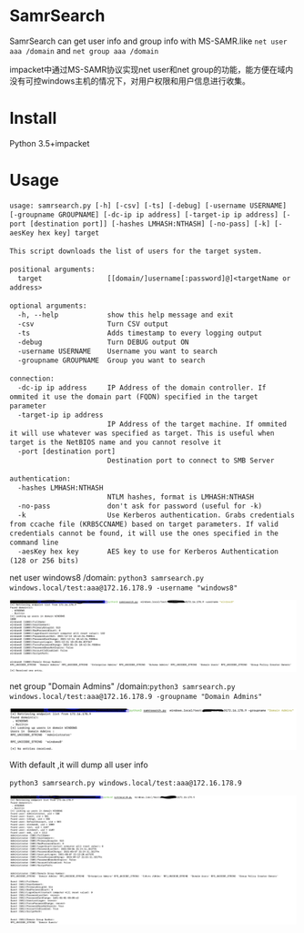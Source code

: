 # SamrSearch

SamrSearch can get user info and group info with MS-SAMR.like `net user aaa /domain` and `net group aaa /domain`

impacket中通过MS-SAMR协议实现net user和net group的功能，能方便在域内没有可控windows主机的情况下，对用户权限和用户信息进行收集。

# Install 

Python 3.5+impacket

# Usage

```
usage: samrsearch.py [-h] [-csv] [-ts] [-debug] [-username USERNAME] [-groupname GROUPNAME] [-dc-ip ip address] [-target-ip ip address] [-port [destination port]] [-hashes LMHASH:NTHASH] [-no-pass] [-k] [-aesKey hex key] target

This script downloads the list of users for the target system.

positional arguments:
  target                [[domain/]username[:password]@]<targetName or address>

optional arguments:
  -h, --help            show this help message and exit
  -csv                  Turn CSV output
  -ts                   Adds timestamp to every logging output
  -debug                Turn DEBUG output ON
  -username USERNAME    Username you want to search
  -groupname GROUPNAME  Group you want to search

connection:
  -dc-ip ip address     IP Address of the domain controller. If ommited it use the domain part (FQDN) specified in the target parameter
  -target-ip ip address
                        IP Address of the target machine. If ommited it will use whatever was specified as target. This is useful when target is the NetBIOS name and you cannot resolve it
  -port [destination port]
                        Destination port to connect to SMB Server

authentication:
  -hashes LMHASH:NTHASH
                        NTLM hashes, format is LMHASH:NTHASH
  -no-pass              don't ask for password (useful for -k)
  -k                    Use Kerberos authentication. Grabs credentials from ccache file (KRB5CCNAME) based on target parameters. If valid credentials cannot be found, it will use the ones specified in the command line
  -aesKey hex key       AES key to use for Kerberos Authentication (128 or 256 bits)
```



net user windows8 /domain: `python3 samrsearch.py windows.local/test:aaa@172.16.178.9 -username "windows8" `

![image-20220215190209134](./ReadMe/image-20220215190209134.png)



net group "Domain Admins" /domain:`python3 samrsearch.py windows.local/test:aaa@172.16.178.9 -groupname "Domain Admins"`

![image-20220215190500778](./ReadMe/image-20220215190500778.png)



With default ,it will dump all user info

`python3 samrsearch.py windows.local/test:aaa@172.16.178.9 `

![image-20220215190645948](./ReadMe/image-20220215190645948.png)
